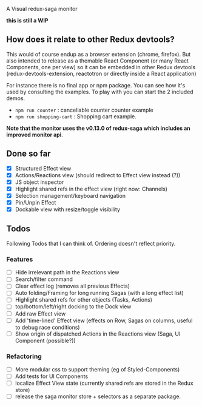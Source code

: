 
A Visual redux-saga monitor

**this is still a WIP**

## How does it relate to other Redux devtools?

This would of course endup as a browser extension (chrome, firefox). But also intended to release as a themable React Component 
(or many React Components, one per view) so it can be embedded in other Redux devtools (redux-devtools-extension, reactotron or directly inside a React application)

For instance there is no final app or npm package. You can see how it's used by consulting the examples. To play with you can start the
2 included demos.

- `npm run counter` : cancellable counter counter example
- `npm run shopping-cart`   : Shopping cart example.


**Note that the monitor uses the v0.13.0 of redux-saga which includes an improved
monitor api**. 

## Done so far

- [x] Structured Effect view
- [x] Actions/Reactions view (should redirect to Effect view instead (?))
- [x] JS object inspector
- [x] Highlight shared refs in the effect view (right now: Channels)
- [x] Selection management/keyboard navigation
- [x] Pin/Unpin Effect
- [x] Dockable view with resize/toggle visibility

## Todos

Following Todos that I can think of. Ordering doesn't reflect priority.

### Features

- [ ] Hide irrelevant path in the Reactions view
- [ ] Search/filter command
- [ ] Clear effect log (removes all previous Effects)
- [ ] Auto folding/Framing for long running Sagas (with a long effect list)
- [ ] Highlight shared refs for other objects (Tasks, Actions)
- [ ] top/bottom/left/right docking to the Dock view
- [ ] Add raw Effect view
- [ ] Add 'time-lined' Effect view (effects on Row, Sagas on columns, useful to debug race conditions)
- [ ] Show origin of dispatched Actions in the Reactions view (Saga, UI Component (possible?))

### Refactoring

- [ ] More modular css to support theming (eg of Styled-Components)
- [ ] Add tests for UI Components
- [ ] localize Effect View state (currently shared refs are stored in the Redux store)
- [ ] release the saga monitor store + selectors as a separate package.
